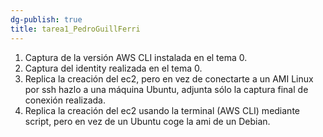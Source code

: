 ```yaml
---
dg-publish: true
title: tarea1_PedroGuillFerri
---
```


1. Captura de la versión AWS CLI instalada en el tema 0. 
2. Captura del identity realizada en el tema 0. 
3. Replica la creación del ec2, pero en vez de conectarte a un AMI Linux por ssh hazlo a una máquina Ubuntu, adjunta sólo la captura final de conexión realizada. 
4. Replica la creación del ec2 usando la terminal (AWS CLI) mediante script, pero en vez de un Ubuntu coge la ami de un Debian.